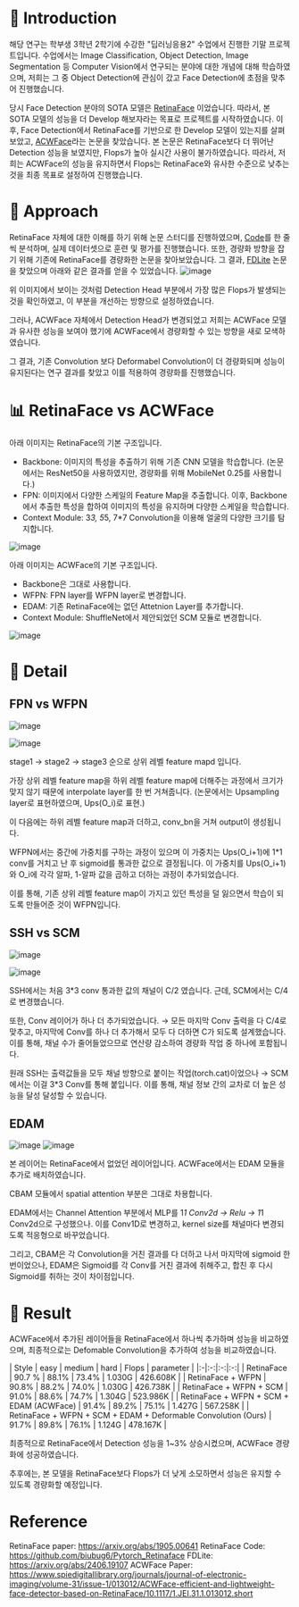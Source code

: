 # 👋 Introduction

해당 연구는 학부생 3학년 2학기에 수강한 "딥러닝응용2" 수업에서 진행한 기말 프로젝트입니다.
수업에서는 Image Classification, Object Detection, Image Segmentation 등 Computer Vision에서 연구되는 분야에 대한 개념에 대해 학습하였으며, 저희는 그 중 Object Detection에 관심이 갔고 Face Detection에 초점을 맞추어 진행했습니다.

당시 Face Detection 분야의 SOTA 모델은 [RetinaFace](https://arxiv.org/abs/1905.00641) 이었습니다. 따라서, 본 SOTA 모델의 성능을 더 Develop 해보자라는 목표로 프로젝트를 시작하였습니다.
이후, Face Detection에서 RetinaFace를 기반으로 한 Develop 모델이 있는지를 살펴보았고, [ACWFace](https://www.spiedigitallibrary.org/journals/journal-of-electronic-imaging/volume-31/issue-1/013012/ACWFace-efficient-and-lightweight-face-detector-based-on-RetinaFace/10.1117/1.JEI.31.1.013012.short)라는 논문을 찾았습니다.
본 논문은 RetinaFace보다 더 뛰어난 Detection 성능을 보였지만, Flops가 높아 실시간 사용이 불가하였습니다.
따라서, 저희는 ACWFace의 성능을 유지하면서 Flops는 RetinaFace와 유사한 수준으로 낮추는 것을 최종 목표로 설정하여 진행했습니다.

# 🤔 Approach

RetinaFace 자체에 대한 이해를 하기 위해 논문 스터디를 진행하였으며, [Code](https://github.com/kyeongha-git/Face_Detection-RetinaFace)를 한 줄씩 분석하며, 실제 데이터셋으로 훈련 및 평가를 진행했습니다.
또한, 경량화 방향을 잡기 위해 기존에 RetinaFace를 경량화한 논문을 찾아보았습니다. 그 결과, [FDLite]() 논문을 찾았으며 아래와 같은 결과를 얻을 수 있었습니다.
![image](https://github.com/user-attachments/assets/bb30e517-47d3-44cc-892c-564b693271ce)

위 이미지에서 보이는 것처럼 Detection Head 부분에서 가장 많은 Flops가 발생되는 것을 확인하였고, 이 부분을 개선하는 방향으로 설정하였습니다.

그러나, ACWFace 자체에서 Detection Head가 변경되었고 저희는 ACWFace 모델과 유사한 성능을 보여야 했기에 ACWFace에서 경량화할 수 있는 방향을 새로 모색하였습니다.

그 결과, 기존 Convolution 보다 Deformabel Convolution이 더 경량화되며 성능이 유지된다는 연구 결과를 찾았고 이를 적용하여 경량화를 진행했습니다.

# 📊 RetinaFace vs ACWFace

아래 이미지는 RetinaFace의 기본 구조입니다. 
- Backbone: 이미지의 특성을 추출하기 위해 기존 CNN 모델을 학습합니다. (논문에서는 ResNet50을 사용하였지만, 경량화를 위해 MobileNet 0.25를 사용합니다.)
- FPN: 이미지에서 다양한 스케일의 Feature Map을 추출합니다. 이후, Backbone에서 추출한 특성을 합하여 이미지의 특성을 유지하며 다양한 스케일을 학습합니다.
- Context Module: 3*3, 5*5, 7*7 Convolution을 이용해 얼굴의 다양한 크기를 탐지합니다.
  
![image](https://github.com/user-attachments/assets/159d12a1-00f9-4bc0-9150-f5e2663d6e30)

아래 이미지는 ACWFace의 기본 구조입니다.
- Backbone은 그대로 사용합니다.
- WFPN: FPN layer를 WFPN layer로 변경합니다.
- EDAM: 기존 RetinaFace에는 없던 Attetnion Layer를 추가합니다.
- Context Module: ShuffleNet에서 제안되었던 SCM 모듈로 변경합니다.

![image](https://github.com/user-attachments/assets/e04b0c0b-40d0-4e68-9eac-9eb2bfd54edf)

# 📄 Detail

## FPN vs WFPN
![image](https://github.com/user-attachments/assets/b13781a5-3e3d-471d-bb4d-bcfd6521b0bc)

![image](https://github.com/user-attachments/assets/7dd88189-7c5d-45cb-8eba-b8232df7d432)

stage1 → stage2 → stage3 순으로 상위 레벨 feature mapd 입니다.

가장 상위 레벨 feature map을 하위 레벨 feature map에 더해주는 과정에서 크기가 맞지 않기 때문에 interpolate layer를 한 번 거쳐줍니다. (논문에서는 Upsampling layer로 표현하였으며, Ups(O_i)로 표현.)

이 다음에는 하위 레벨 feature map과 더하고, conv_bn을 거쳐 output이 생성됩니다.

WFPN에서는 중간에 가중치를 구하는 과정이 있으며 이 가중치는 Ups(O_i+1)에 1*1 conv를 거치고 난 후 sigmoid를 통과한 값으로 결정됩니다.
이 가중치를 Ups(O_i+1)와 O_i에 각각 알파, 1-알파 값을 곱하고 더하는 과정이 추가되었습니다.

이를 통해, 기존 상위 레벨 feature map이 가지고 있던 특성을 덜 잃으면서 학습이 되도록 만들어준 것이 WFPN입니다.

## SSH vs SCM
![image](https://github.com/user-attachments/assets/d13aac09-1cd7-4032-8e54-2d7fdb21dcbd)

![image](https://github.com/user-attachments/assets/3ddde5d2-f911-422b-99c2-6d6d21003250)

SSH에서는 처음 3*3 conv 통과한 값의 채널이 C/2 였습니다. 근데, SCM에서는 C/4로 변경했습니다.

또한, Conv 레이어가 하나 더 추가되었습니다. → 모든 마지막 Conv 출력을 다 C/4로 맞추고, 마지막에 Conv를 하나 더 추가해서 모두 다 더하면 C가 되도록 설계했습니다.
이를 통해, 채널 수가 줄어들었으므로 연산량 감소하여 경량화 작업 중 하나에 포함됩니다.

원래 SSH는 출력값들을 모두 채널 방향으로 붙이는 작업(torch.cat)이었으나 → SCM에서는 이걸 3*3 Conv를 통해 붙입니다.
이를 통해, 채널 정보 간의 교차로 더 높은 성능을 달성 달성할 수 있습니다.

## EDAM
![image](https://github.com/user-attachments/assets/43dc0a7b-015c-4aac-a23a-0af87755e215)
![image](https://github.com/user-attachments/assets/8e38990a-f3d6-4507-95ac-558871a86c9e)

본 레이어는 RetinaFace에서 없었던 레이어입니다. ACWFace에서는 EDAM 모듈을 추가로 배치하였습니다.

CBAM 모듈에서 spatial attention 부분은 그대로 차용합니다.

EDAM에서는 Channel Attention 부분에서 MLP를 1*1 Conv2d → Relu → 1*1 Conv2d으로 구성했으나. 이를 Conv1D로 변경하고, kernel size를 채널마다 변경되도록 적응형으로 바꾸었습니다.

그리고, CBAM은 각 Convolution을 거친 결과를 다 더하고 나서 마지막에 sigmoid 한 번이었으나, EDAM은 Sigmoid를 각 Conv를 거친 결과에 취해주고, 합친 후 다시 Sigmoid를 취하는 것이 차이점입니다.

# 🚀 Result

ACWFace에서 추가된 레이어들을 RetinaFace에서 하나씩 추가하며 성능을 비교하였으며, 최종적으로는 Defomable Convolution을 추가하여 성능을 비교하였습니다.

| Style | easy | medium | hard | Flops | parameter |
|:-|:-:|:-:|:-:|
| RetinaFace | 90.7 % | 88.1% | 73.4% | 1.030G | 426.608K |
| RetinaFace + WFPN | 90.8% | 88.2% | 74.0% | 1.030G | 426.738K |
| RetinaFace + WFPN + SCM | 91.0% | 88.6% | 74.7% | 1.304G | 523.986K |
| RetinaFace + WFPN + SCM + EDAM (ACWFace) | 91.4% | 89.2% | 75.1% | 1.427G | 567.258K |
| RetinaFace + WFPN + SCM + EDAM + Deformable Convolution (Ours) | 91.7% | 89.8% | 76.1% | 1.124G | 478.167K |

최종적으로 RetinaFace에서 Detection 성능을 1~3% 상승시켰으며, ACWFace 경량화에 성공하였습니다.

추후에는, 본 모델을 RetinaFace보다 Flops가 더 낮게 소모하면서 성능은 유지할 수 있도록 경량화할 예정입니다.

# Reference
RetinaFace paper: https://arxiv.org/abs/1905.00641
RetinaFace Code: https://github.com/biubug6/Pytorch_Retinaface
FDLite: https://arxiv.org/abs/2406.19107
ACWFace Paper: https://www.spiedigitallibrary.org/journals/journal-of-electronic-imaging/volume-31/issue-1/013012/ACWFace-efficient-and-lightweight-face-detector-based-on-RetinaFace/10.1117/1.JEI.31.1.013012.short
